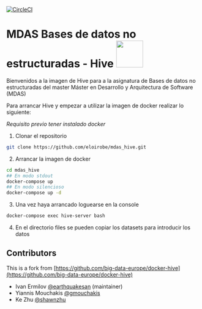 [![CircleCI](https://circleci.com/gh/eloirobe/mdas_hive.svg?style=svg)](https://circleci.com/gh/eloirobe/mdas_hive)

# MDAS Bases de datos no estructuradas - Hive <img src="https://hive.apache.org/images/hive_logo_medium.jpg" width="70">
Bienvenidos a la imagen de Hive para a la asignatura de Bases de datos no estructuradas del master Máster en Desarrollo y Arquitectura de Software (MDAS)

Para arrancar Hive y empezar a utilizar la imagen de docker realizar lo siguiente:

*Requisito previo tener instalado docker*

1) Clonar el repositorio
```bash
git clone https://github.com/eloirobe/mdas_hive.git
```
2) Arrancar la imagen de docker
```bash
cd mdas_hive
## En modo stdout
docker-compose up
## En modo silencioso
docker-compose up -d
```
3) Una vez haya arrancado loguearse en la console
```bash
docker-compose exec hive-server bash
```

4) En el directorio files se pueden copiar los datasets para introducir los datos




## Contributors
This is a fork from [https://github.com/big-data-europe/docker-hive](https://github.com/big-data-europe/docker-hive)

* Ivan Ermilov [@earthquakesan](https://github.com/earthquakesan) (maintainer)
* Yiannis Mouchakis [@gmouchakis](https://github.com/gmouchakis)
* Ke Zhu [@shawnzhu](https://github.com/shawnzhu)
